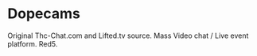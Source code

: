 # Dopecams
Original Thc-Chat.com and Lifted.tv source.  Mass Video chat / Live event platform.  Red5.
